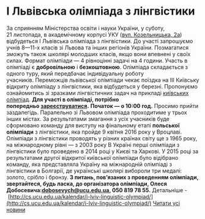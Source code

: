 # I Львівська олімпіада з лінгвістики
За сприянням Міністерства освіти і науки України, у суботу, 21 листопада, в академічному корпусі УКУ ([вул. Козельницька, 2а](https://goo.gl/maps/seEQfarY1vN2)) відбудеться І Львівська олімпіада з лінгвістики.
До участі запрошуємо учнів 8—11-х класів зі Львова та інших регіонів України. Позмагатися зможуть також школярі молодших класів, якщо вони впевнені у своїх силах.
Формат олімпіади — 4 рівноцінні задачі на 4 години.
Участь в олімпіаді є **добровільною** і **безкоштовною**. Олімпіада складається з одного туру, який передбачає індивідуальну роботу учасників. Переможців львівської олімпіади чекає поїздка на III Київську відкриту олімпіаду з лінгвістики, яка відбудеться у березні.
Пропонуємо ознайомитись зі зразками лінгвістичних задач на прикладі [київських олімпіад](https://ling.org.ua/contests/types/olympiads/Kyiv/).
**Для участі в олімпіаді, потрібно попередньо [зареєструватися](https://ling.org.ua/contests/lviv-2015/registration/).**
**Початок — о 10:00 год.** Просимо прийти заздалегідь.
Паралельно зі Львовом олімпіада проходитиме у трьох інших містах. За результатами змагання з усіх учасників буде сформовано команду для виступу на фінальному етапі **польської олімпіади** з лінгвістики, яка пройде 9 квітня 2016 року у Вроцлаві.
Олімпіади з лінгвістики проводять у різних країнах світу ще з 1965 року, на міжнародному рівні — з 2003 року В Україні перші олімпіади з лінгвістики було проведено в 2014 році у Києві та Харкові. У 2015 році за результатами другої відкритої київської олімпіади було відібрано команду, яка представляла Україну на міжнародній олімпіаді з лінгвістики в Болгарії, де українські школярі вибороли три медалі: золото, срібло і бронзу.
**З питань, пов’язаних з проведенням олімпіади, звертайтеся, будь ласка, до організатора олімпіади, Олеся Добосевича:[dobosevych@ucu.edu.ua](mailto:dobosevych@ucu.edu.ua), 050 819 78 55.**
Детальніше - [http://cs.ucu.edu.ua/kalendar/i-lviv-linguistic-olympiad/](http://cs.ucu.edu.ua/kalendar/i-lviv-linguistic-olympiad/)
[Читати усі новини](/news)


